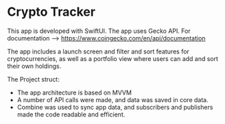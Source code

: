 # Crypto Tracker

This app is developed with SwiftUI.
The app uses Gecko API. For documentation -->  https://www.coingecko.com/en/api/documentation

The app includes a launch screen and filter and sort features for cryptocurrencies, 
as well as a portfolio view where users can add and sort their own holdings.

The Project struct:

  - The app architecture is based on MVVM
  - A number of API calls were made, and data was saved in core data.
  - Combine was used to sync app data, and subscribers and publishers made the code readable and efficient.

